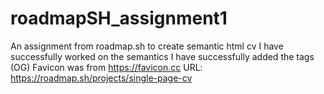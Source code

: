 # roadmapSH_assignment1
An assignment from roadmap.sh to create semantic html cv
I have successfully worked on the semantics
I have successfully added the tags (OG)
Favicon was from https://favicon.cc
URL: https://roadmap.sh/projects/single-page-cv
